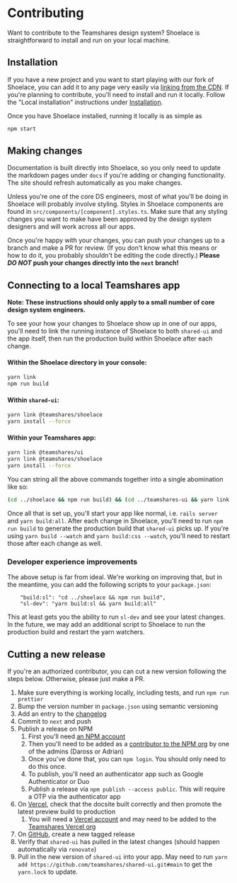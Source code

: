 # Contributing

Want to contribute to the Teamshares design system? Shoelace is straightforward to install and run on your local machine.

## Installation

If you have a new project and you want to start playing with our fork of Shoelace, you can add it to any page very easily via [linking from the CDN](/getting-started/installation?id=cdn-installation-easiest). If you're planning to contribute, you'll need to install and run it locally. Follow the "Local installation" instructions under [Installation](/getting-started/installation?id=local-installation).

Once you have Shoelace installed, running it locally is as simple as

```bash
npm start
```

## Making changes

Documentation is built directly into Shoelace, so you only need to update the markdown pages under `docs` if you're adding or changing functionality. The site should refresh automatically as you make changes.

Unless you're one of the core DS engineers, most of what you'll be doing in Shoelace will probably involve styling. Styles in Shoelace components are found in `src/components/[component].styles.ts`. Make sure that any styling changes you want to make have been approved by the design system designers and will work across all our apps.

Once you're happy with your changes, you can push your changes up to a branch and make a PR for review. (If you don't know what this means or how to do it, you probably shouldn't be editing the code directly.) **Please _DO NOT_ push your changes directly into the `next` branch!**

## Connecting to a local Teamshares app

**Note: These instructions should only apply to a small number of core design system engineers.**

To see your how your changes to Shoelace show up in one of our apps, you'll need to link the running instance of Shoelace to both `shared-ui` and the app itself, then run the production build within Shoelace after each change.

#### Within the Shoelace directory in your console:

```bash
yarn link
npm run build
```

#### Within `shared-ui`:

```bash
yarn link @teamshares/shoelace
yarn install --force
```

#### Within your Teamshares app:

```bash
yarn link @teamshares/ui
yarn link @teamshares/shoelace
yarn install --force
```

You can string all the above commands together into a single abomination like so:

```bash
(cd ../shoelace && npm run build) && (cd ../teamshares-ui && yarn link @teamshares/shoelace && yarn install --force) && yarn link @teamshares/ui && yarn link @teamshares/shoelace && yarn install --force
```

Once all that is set up, you'll start your app like normal, i.e. `rails server` and `yarn build:all`. After each change in Shoelace, you'll need to run `npm run build` to generate the production build that `shared-ui` picks up. If you're using `yarn build --watch` and `yarn build:css --watch`, you'll need to restart those after each change as well.

### Developer experience improvements

The above setup is far from ideal. We're working on improving that, but in the meantime, you can add the following scripts to your `package.json`:

```
    "build:sl": "cd ../shoelace && npm run build",
    "sl-dev": "yarn build:sl && yarn build:all"
```

This at least gets you the ability to run `sl-dev` and see your latest changes. In the future, we may add an additional script to Shoelace to run the production build and restart the yarn watchers.

## Cutting a new release

If you're an authorized contributor, you can cut a new version following the steps below. Otherwise, please just make a PR.

1. Make sure everything is working locally, including tests, and run `npm run prettier`
1. Bump the version number in `package.json` using semantic versioning
1. Add an entry to the [changelog](/teamshares/changelog)
1. Commit to `next` and push
1. Publish a release on NPM
   1. First you'll need [an NPM account](https://docs.npmjs.com/creating-a-new-npm-user-account)
   1. Then you'll need to be added as a [contributor to the NPM org](https://www.npmjs.com/settings/teamshares/members) by one of the admins (Daross or Adrian)
   1. Once you've done that, you can `npm login`. You should only need to do this once.
   1. To publish, you'll need an authenticator app such as Google Authenticator or Duo
   1. Publish a release via `npm publish --access public`. This will require a OTP via the authenticator app
1. On [Vercel](https://vercel.com/teamshares/shoelace), check that the docsite built correctly and then promote the latest preview build to production
   1. You will need a [Vercel account](https://vercel.com/new/teamshares) and may need to be added to the [Teamshares Vercel org](https://vercel.com/teams/teamshares/settings/members)
1. On [GitHub](https://github.com/teamshares/shoelace/releases), create a new tagged release
1. Verify that `shared-ui` has pulled in the latest changes (should happen automatically via `renovate`)
1. Pull in the new version of `shared-ui` into your app. May need to run `yarn add https://github.com/teamshares/shared-ui.git#main` to get the `yarn.lock` to update.
